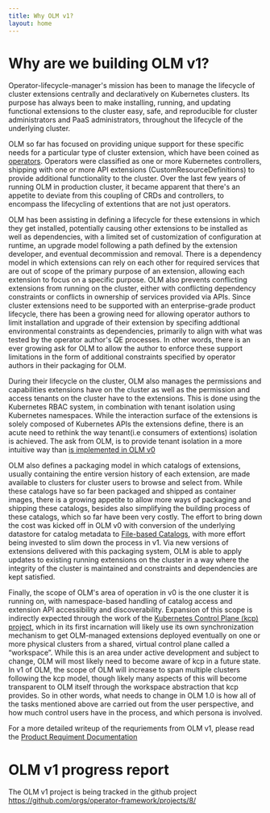 ```yaml
---
title: Why OLM v1?
layout: home
---
```


# Why are we building OLM v1?

Operator-lifecycle-manager's mission has been to manage the lifecycle of cluster extensions centrally and declaratively on Kubernetes clusters. Its purpose has always been to make installing, 
running, and updating functional extensions to the cluster easy, safe, and reproducible for cluster administrators and PaaS administrators, throughout the lifecycle of the underlying cluster. 

OLM so far has focused on providing unique support for these specific needs for a particular type of cluster extension, which have been coined as [operators](https://operatorhub.io/what-is-an-operator#:~:text=is%20an%20Operator-,What%20is%20an%20Operator%20after%20all%3F,or%20automation%20software%20like%20Ansible.). 
Operators were classified as one or more Kubernetes controllers, shipping with one or more API extensions (CustomResourceDefinitions) to provide additional functionality to the cluster. 
Over the last few years of running OLM in production cluster, it became apparent that there's an appetite to deviate from this coupling of CRDs and controllers, to encompass the lifecycling 
of extentions that are not just operators.

OLM has been assisting in defining a lifecycle for these extensions in which they get installed, potentially causing other extensions to be installed as well as dependencies, with a limited set of 
customization of configuration at runtime, an upgrade model following a path defined by the extension developer, and eventual decommission and removal. There is a dependency model in which extensions can 
rely on each other for required services that are out of scope of the primary purpose of an extension, allowing each extension to focus on a specific purpose. OLM also prevents conflicting 
extensions from running on the cluster, either with conflicting dependency constraints or conflicts in ownership of services provided via APIs. Since cluster extensions need to be supported 
with an enterprise-grade product lifecycle, there has been a growing need for allowing operator authors to limit installation and upgrade of their extension by specifing addtional environmental
constraints as dependencies, primarily to align with what was tested by the operator author's QE processes. In other words, there is an ever growing ask for OLM to allow the author to enforce these 
support limitations in the form of additional constraints specified by operator authors in their packaging for OLM.

During their lifecycle on the cluster, OLM also manages the permissions and capabilities extensions have on the cluster as well as the permission and access tenants on the cluster have to the 
extensions. This is done using the Kubernetes RBAC system, in combination with tenant isolation using Kubernetes namespaces. While the interaction surface of the extensions is solely composed of 
Kubernetes APIs the extensions define, there is an acute need to rethink the way tenant(i.e consumers of extentions) isolation is achieved. The ask from OLM, is to provide tenant isolation in
a more intuitive way than [is implemented in OLM v0](https://olm.operatorframework.io/docs/advanced-tasks/operator-scoping-with-operatorgroups/#docs)

OLM also defines a packaging model in which catalogs of extensions, usually containing the entire version history of each extension, are made available to clusters for cluster users to 
browse and select from. While these catalogs have so far been packaged and shipped as container images, there is a growing appetite to allow more ways of packaging and shipping these catalogs,
besides also simplifying the building process of these catalogs, which so far have been very costly. The effort to bring down the cost was kicked off in OLM v0 with conversion of the underlying
datastore for catalog metadata to [File-based Catalogs](https://olm.operatorframework.io/docs/reference/file-based-catalogs/), with more effort being invested to slim down the process in v1. 
Via new versions of extensions delivered with this packaging system, OLM is able to apply updates to existing running extensions on the cluster in a way where the integrity of the cluster is 
maintained and constraints and dependencies are kept satisfied.

Finally, the scope of OLM's area of operation in v0 is the one cluster it is running on, with namespace-based handling of catalog access and extension API accessibility and discoverability.
Expansion of this scope is indirectly expected through the work of the [Kubernetes Control Plane (kcp) project](https://github.com/kcp-dev/kcp), which in its first incarnation will likely 
use its own synchronization mechanism to get OLM-managed extensions deployed eventually on one or more physical clusters from a shared, virtual control plane called a “workspace”. 
While this is an area under active development and subject to change, OLM will most likely need to become aware of kcp in a future state. In v1 of OLM, the scope of OLM will increase to span 
multiple clusters following the kcp model, though likely many aspects of this will become transparent to OLM itself through the workspace abstraction that kcp provides. 
So in other words, what needs to change in OLM 1.0 is how all of the tasks mentioned above are carried out from the user perspective, and how much control users have in the process, and which 
persona is involved.


For a more detailed writeup of the requriements from OLM v1, please read the [Product Requiment Documentation](/docs/olmv1_roadmap.md)

# OLM v1 progress report

The OLM v1 project is being tracked in the github project https://github.com/orgs/operator-framework/projects/8/

